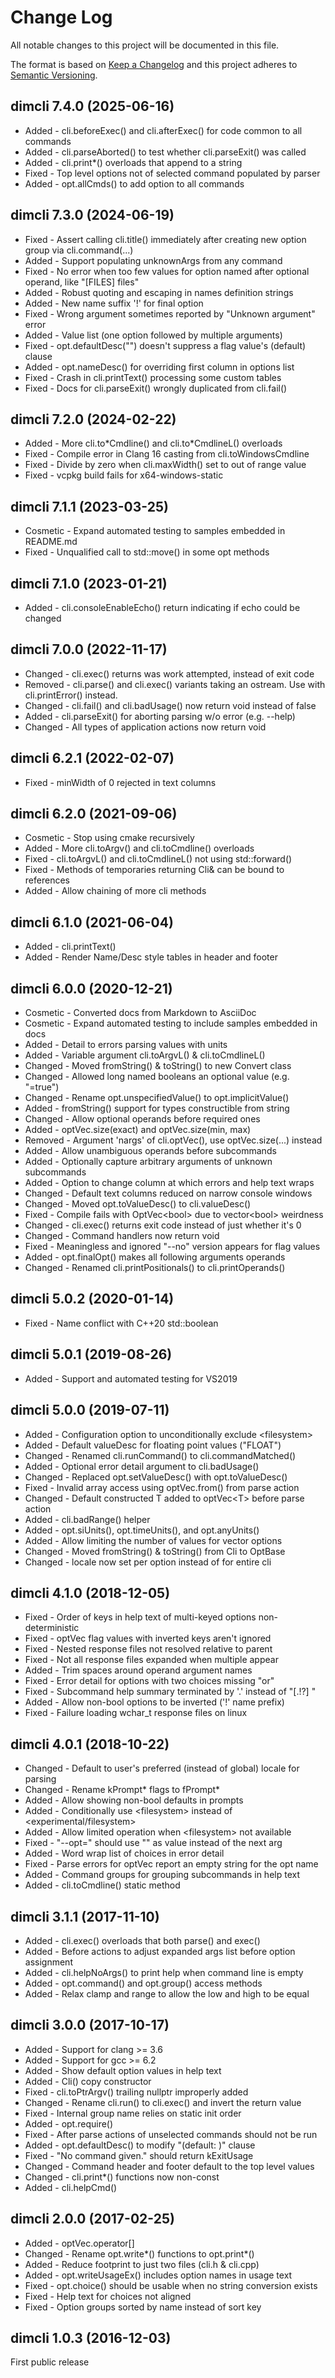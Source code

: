 ﻿<!--
Copyright Glen Knowles 2016 - 2025.
Distributed under the Boost Software License, Version 1.0.
-->

# Change Log

All notable changes to this project will be documented in this file.

The format is based on [Keep a Changelog](http://keepachangelog.com)
and this project adheres to [Semantic Versioning](http://semver.org).

## dimcli 7.4.0 (2025-06-16)
- Added - cli.beforeExec() and cli.afterExec() for code common to all commands
- Added - cli.parseAborted() to test whether cli.parseExit() was called
- Added - cli.print*() overloads that append to a string
- Fixed - Top level options not of selected command populated by parser
- Added - opt.allCmds() to add option to all commands

## dimcli 7.3.0 (2024-06-19)
- Fixed - Assert calling cli.title() immediately after creating new option
          group via cli.command(...)
- Added - Support populating unknownArgs from any command
- Fixed - No error when too few values for option named after optional operand,
          like "[FILES] files"
- Added - Robust quoting and escaping in names definition strings
- Added - New name suffix '!' for final option
- Fixed - Wrong argument sometimes reported by "Unknown argument" error
- Added - Value list (one option followed by multiple arguments)
- Fixed - opt.defaultDesc("") doesn't suppress a flag value's (default) clause
- Added - opt.nameDesc() for overriding first column in options list
- Fixed - Crash in cli.printText() processing some custom tables
- Fixed - Docs for cli.parseExit() wrongly duplicated from cli.fail()

## dimcli 7.2.0 (2024-02-22)
- Added - More cli.to\*Cmdline() and cli.to\*CmdlineL() overloads
- Fixed - Compile error in Clang 16 casting from cli.toWindowsCmdline
- Fixed - Divide by zero when cli.maxWidth() set to out of range value
- Fixed - vcpkg build fails for x64-windows-static

## dimcli 7.1.1 (2023-03-25)
- Cosmetic - Expand automated testing to samples embedded in README.md
- Fixed - Unqualified call to std::move() in some opt methods

## dimcli 7.1.0 (2023-01-21)
- Added - cli.consoleEnableEcho() return indicating if echo could be changed

## dimcli 7.0.0 (2022-11-17)
- Changed - cli.exec() returns was work attempted, instead of exit code
- Removed - cli.parse() and cli.exec() variants taking an ostream. Use
            with cli.printError() instead.
- Changed - cli.fail() and cli.badUsage() now return void instead of false
- Added - cli.parseExit() for aborting parsing w/o error (e.g. --help)
- Changed - All types of application actions now return void

## dimcli 6.2.1 (2022-02-07)
- Fixed - minWidth of 0 rejected in text columns

## dimcli 6.2.0 (2021-09-06)
- Cosmetic - Stop using cmake recursively
- Added - More cli.toArgv() and cli.toCmdline() overloads
- Fixed - cli.toArgvL() and cli.toCmdlineL() not using std::forward()
- Fixed - Methods of temporaries returning Cli& can be bound to references
- Added - Allow chaining of more cli methods

## dimcli 6.1.0 (2021-06-04)
- Added - cli.printText()
- Added - Render Name/Desc style tables in header and footer

## dimcli 6.0.0 (2020-12-21)
- Cosmetic - Converted docs from Markdown to AsciiDoc
- Cosmetic - Expand automated testing to include samples embedded in docs
- Added - Detail to errors parsing values with units
- Added - Variable argument cli.toArgvL() & cli.toCmdlineL()
- Changed - Moved fromString() & toString() to new Convert class
- Changed - Allowed long named booleans an optional value (e.g. "=true")
- Changed - Rename opt.unspecifiedValue() to opt.implicitValue()
- Added - fromString() support for types constructible from string
- Changed - Allow optional operands before required ones
- Added - optVec.size(exact) and optVec.size(min, max)
- Removed - Argument 'nargs' of cli.optVec(), use optVec.size(...) instead
- Added - Allow unambiguous operands before subcommands
- Added - Optionally capture arbitrary arguments of unknown subcommands
- Added - Option to change column at which errors and help text wraps
- Changed - Default text columns reduced on narrow console windows
- Changed - Moved opt.toValueDesc() to cli.valueDesc()
- Fixed - Compile fails with OptVec&lt;bool> due to vector&lt;bool> weirdness
- Changed - cli.exec() returns exit code instead of just whether it's 0
- Changed - Command handlers now return void
- Fixed - Meaningless and ignored "--no" version appears for flag values
- Added - opt.finalOpt() makes all following arguments operands
- Changed - Renamed cli.printPositionals() to cli.printOperands()

## dimcli 5.0.2 (2020-01-14)
- Fixed - Name conflict with C++20 std::boolean

## dimcli 5.0.1 (2019-08-26)
- Added - Support and automated testing for VS2019

## dimcli 5.0.0 (2019-07-11)
- Added - Configuration option to unconditionally exclude &lt;filesystem>
- Added - Default valueDesc for floating point values ("FLOAT")
- Changed - Renamed cli.runCommand() to cli.commandMatched()
- Added - Optional error detail argument to cli.badUsage()
- Changed - Replaced opt.setValueDesc() with opt.toValueDesc()
- Fixed - Invalid array access using optVec.from() from parse action
- Changed - Default constructed T added to optVec&lt;T> before parse action
- Added - cli.badRange() helper
- Added - opt.siUnits(), opt.timeUnits(), and opt.anyUnits()
- Added - Allow limiting the number of values for vector options
- Changed - Moved fromString() & toString() from Cli to OptBase
- Changed - locale now set per option instead of for entire cli

## dimcli 4.1.0 (2018-12-05)
- Fixed - Order of keys in help text of multi-keyed options non-deterministic
- Fixed - optVec flag values with inverted keys aren't ignored
- Fixed - Nested response files not resolved relative to parent
- Fixed - Not all response files expanded when multiple appear
- Added - Trim spaces around operand argument names
- Fixed - Error detail for options with two choices missing "or"
- Fixed - Subcommand help summary terminated by '.' instead of "[.!?] "
- Added - Allow non-bool options to be inverted ('!' name prefix)
- Fixed - Failure loading wchar_t response files on linux

## dimcli 4.0.1 (2018-10-22)
- Changed - Default to user's preferred (instead of global) locale for parsing
- Changed - Rename kPrompt* flags to fPrompt*
- Added - Allow showing non-bool defaults in prompts
- Added - Conditionally use &lt;filesystem> instead of
          &lt;experimental/filesystem>
- Added - Allow limited operation when &lt;filesystem> not available
- Fixed - "--opt=" should use "" as value instead of the next arg
- Added - Word wrap list of choices in error detail
- Fixed - Parse errors for optVec report an empty string for the opt name
- Added - Command groups for grouping subcommands in help text
- Added - cli.toCmdline() static method

## dimcli 3.1.1 (2017-11-10)
- Added - cli.exec() overloads that both parse() and exec()
- Added - Before actions to adjust expanded args list before option assignment
- Added - cli.helpNoArgs() to print help when command line is empty
- Added - opt.command() and opt.group() access methods
- Added - Relax clamp and range to allow the low and high to be equal

## dimcli 3.0.0 (2017-10-17)
- Added - Support for clang >= 3.6
- Added - Support for gcc >= 6.2
- Added - Show default option values in help text
- Added - Cli() copy constructor
- Fixed - cli.toPtrArgv() trailing nullptr improperly added
- Changed - Rename cli.run() to cli.exec() and invert the return value
- Fixed - Internal group name relies on static init order
- Added - opt.require()
- Fixed - After parse actions of unselected commands should not be run
- Added - opt.defaultDesc() to modify "(default: )" clause
- Fixed - "No command given." should return kExitUsage
- Changed - Command header and footer default to the top level values
- Changed - cli.print*() functions now non-const
- Added - cli.helpCmd()

## dimcli 2.0.0 (2017-02-25)
- Added - optVec.operator[]
- Changed - Rename opt.write*() functions to opt.print*()
- Added - Reduce footprint to just two files (cli.h & cli.cpp)
- Added - opt.writeUsageEx() includes option names in usage text
- Fixed - opt.choice() should be usable when no string conversion exists
- Fixed - Help text for choices not aligned
- Fixed - Option groups sorted by name instead of sort key

## dimcli 1.0.3 (2016-12-03)
First public release
